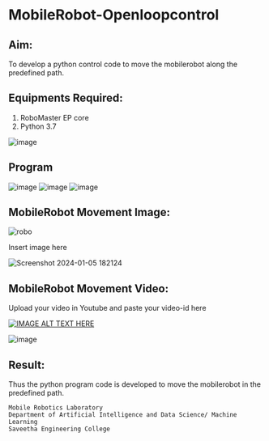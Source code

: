 # MobileRobot-Openloopcontrol
## Aim:

To develop a python control code to move the mobilerobot along the predefined path.

## Equipments Required:
1. RoboMaster EP core
2. Python 3.7

![image](https://github.com/Deepikasuresh05/mobilerobot-openloopcontrol/assets/148514509/38ef73a0-cc27-468d-bc94-36cdb7ca03b8)


## Program
![image](https://github.com/Deepikasuresh05/mobilerobot-openloopcontrol/assets/148514509/3bbc1056-4bd1-4fe8-bfcf-53ca7c2af1c0)
![image](https://github.com/Deepikasuresh05/mobilerobot-openloopcontrol/assets/148514509/c692c33a-0b98-4957-9692-f0159b365d21)
![image](https://github.com/Deepikasuresh05/mobilerobot-openloopcontrol/assets/148514509/a2dc1c49-8ed6-4c74-b7c1-3e57bf7582f2)

## MobileRobot Movement Image:

![robo](./img/robomaster.png)

Insert image here

![Screenshot 2024-01-05 182124](https://github.com/Deepikasuresh05/mobilerobot-openloopcontrol/assets/148514509/7253b477-0309-4d0a-bfa0-5ee60381d56d)


## MobileRobot Movement Video:

Upload your video in Youtube and paste your video-id here

[![IMAGE ALT TEXT HERE](https://img.youtube.com/vi/YOUTUBE_VIDEO_ID_HERE/0.jpg)](https://www.youtube.com/watch?v=YOUTUBE_VIDEO_ID_HERE)

![image](https://github.com/Deepikasuresh05/mobilerobot-openloopcontrol/assets/148514509/638fe28e-65ec-450c-8e28-2badfa435038)


## Result:
Thus the python program code is developed to move the mobilerobot in the predefined path.
```
Mobile Robotics Laboratory
Department of Artificial Intelligence and Data Science/ Machine Learning
Saveetha Engineering College
```
